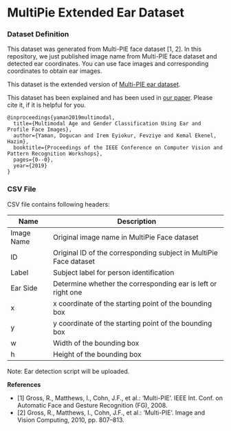 # MultiPie Extended Ear Dataset

### Dataset Definition

This dataset was generated from Multi-PIE face dataset [1, 2]. In this repository, we just published image name from Multi-PIE face dataset and detected ear coordinates. You can use face images and corresponding coordinates to obtain ear images.

This dataset is the extended version of [Multi-PIE ear dataset](https://github.com/iremeyiokur/multipie_ear_dataset).

This dataset has been explained and has been used in [our paper](http://openaccess.thecvf.com/content_CVPRW_2019/papers/Biometrics/Yaman_Multimodal_Age_and_Gender_Classification_Using_Ear_and_Profile_Face_CVPRW_2019_paper.pdf). Please cite it, if it is helpful for you.
```
@inproceedings{yaman2019multimodal,
  title={Multimodal Age and Gender Classification Using Ear and Profile Face Images},
  author={Yaman, Dogucan and Irem Eyiokur, Fevziye and Kemal Ekenel, Hazim},
  booktitle={Proceedings of the IEEE Conference on Computer Vision and Pattern Recognition Workshops},
  pages={0--0},
  year={2019}
}
```
### CSV File

CSV file contains following headers:

| Name | Description |
| --- | --- |
| Image Name | Original image name in MultiPie Face dataset |
| ID | Original ID of the corresponding subject in MultiPie Face dataset |
| Label | Subject label for person identification |
| Ear Side | Determine whether the corresponding ear is left or right one |
| x | x coordinate of the starting point of the bounding box |
| y | y coordinate of the starting point of the bounding box |
| w | Width of the bounding box |
| h | Height of the bounding box |

Note: Ear detection script will be uploaded.

**References**
- [1] Gross, R., Matthews, I., Cohn, J.F., et al.: ‘Multi-PIE’. IEEE Int. Conf. on
Automatic Face and Gesture Recognition (FG), 2008.
- [2] Gross, R., Matthews, I., Cohn, J.F., et al.: ‘Multi-PIE’. Image and Vision
Computing, 2010, pp. 807–813.
